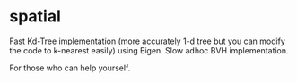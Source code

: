 # spatial
Fast Kd-Tree implementation (more accurately 1-d tree but you can modify the code to k-nearest easily) using Eigen.
Slow adhoc BVH implementation.

For those who can help yourself.
